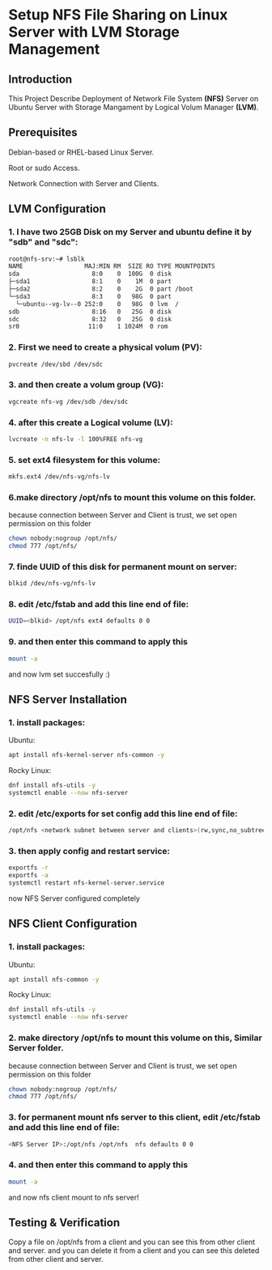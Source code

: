 # Setup NFS File Sharing on Linux Server with LVM Storage Management
## **Introduction**

This Project Describe Deployment of Network File System **(NFS)** Server on Ubuntu Server with Storage Mangament by Logical Volum Manager **(LVM)**.

## **Prerequisites**

Debian-based or RHEL-based Linux Server.

Root or sudo Access.

Network Connection with Server and Clients.

## **LVM Configuration**

### 1. I have two 25GB Disk on my Server and ubuntu define it by "sdb" and "sdc":

```bash
root@nfs-srv:~# lsblk
NAME                 MAJ:MIN RM  SIZE RO TYPE MOUNTPOINTS
sda                    8:0    0  100G  0 disk 
├─sda1                 8:1    0    1M  0 part 
├─sda2                 8:2    0    2G  0 part /boot
└─sda3                 8:3    0   98G  0 part 
  └─ubuntu--vg-lv--0 252:0    0   98G  0 lvm  /
sdb                    8:16   0   25G  0 disk 
sdc                    8:32   0   25G  0 disk 
sr0                   11:0    1 1024M  0 rom  
```
### 2. First we need to create a physical volum **(PV)**:
```bash
pvcreate /dev/sbd /dev/sdc
```
### 3. and then create a volum group **(VG)**:
```bash
vgcreate nfs-vg /dev/sdb /dev/sdc
```
### 4. after this create a Logical volume **(LV)**:
```bash
lvcreate -n nfs-lv -l 100%FREE nfs-vg
```
### 5. set **ext4** filesystem for this volume:
```bash
mkfs.ext4 /dev/nfs-vg/nfs-lv
```
### 6.make directory  **/opt/nfs** to mount this volume on this folder.
because connection between Server and Client is trust, we set open permission on this folder
```bash
chown nobody:nogroup /opt/nfs/
chmod 777 /opt/nfs/
```

### 7. finde UUID of this disk for permanent mount on server:
```bash
blkid /dev/nfs-vg/nfs-lv
```
### 8. edit **/etc/fstab** and add this line end of file:
```bash
UUID=<blkid> /opt/nfs ext4 defaults 0 0
```
### 9. and then enter this command to apply this
```bash
mount -a
```
and now lvm set succesfully :)


## **NFS Server Installation**
### 1. install packages:

Ubuntu:
```bash
apt install nfs-kernel-server nfs-common -y
```

Rocky Linux:
```bash
dnf install nfs-utils -y
systemctl enable --now nfs-server
```

### 2. edit **/etc/exports** for set config add this line end of file:
```bash
/opt/nfs <network subnet between server and clients>(rw,sync,no_subtree_check)
```
### 3. then apply config and restart service:
```bash
exportfs -r
exportfs -a
systemctl restart nfs-kernel-server.service
```
now NFS Server configured completely

## **NFS Client Configuration**
### 1. install packages:
Ubuntu:
```bash
apt install nfs-common -y
```
Rocky Linux:
```bash
dnf install nfs-utils -y
systemctl enable --now nfs-server
```
### 2. make directory  **/opt/nfs** to mount this volume on this, Similar Server folder.
because connection between Server and Client is trust, we set open permission on this folder
```bash
chown nobody:nogroup /opt/nfs/
chmod 777 /opt/nfs/
```
### 3. for permanent mount nfs server to this client, edit **/etc/fstab** and add this line end of file:
```bash
<NFS Server IP>:/opt/nfs /opt/nfs  nfs defaults 0 0
```
### 4. and then enter this command to apply this
```bash
mount -a
```
and now nfs client mount to nfs server!

## **Testing & Verification**

Copy a file on /opt/nfs from a client and you can see this from other client and server.
and you can delete it from a client and you can see this deleted from other client and server. 